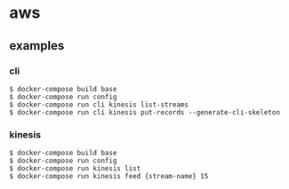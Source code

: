 # aws

## examples

### cli

```Shell
$ docker-compose build base
$ docker-compose run config
$ docker-compose run cli kinesis list-streams
$ docker-compose run cli kinesis put-records --generate-cli-skeleton
```

### kinesis

```Shell
$ docker-compose build base
$ docker-compose run config
$ docker-compose run kinesis list
$ docker-compose run kinesis feed {stream-name} 15
```
